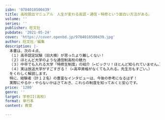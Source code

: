 ```yaml
---
isbn: '9784010500439'
title: 高校脱出マニュアル　人生が変わる高認・通信・特修という面白い方法がある。
volume: ''
series: ''
publisher: 旺文社
pubdate: '2021-05-24'
cover: 'https://cover.openbd.jp/9784010500439.jpg'
author: 旺文社／編集
description: |-
  本書は、次の４点、
  （１）高卒認定試験（旧大検）が思ったより難しくない！
  （２）ほとんど大学のような通信制高校の魅力　
  （３）中卒でも入れる大学「特修生制度」の紹介（←ビックリ！ほとんど知られていません。）　
  （４）実は放送大学がすごすぎる！（←高卒資格がなくても入れる。先生方もすごい。）　
  をくわしく解説します。
  特に、経験者（計１２名）の豊富なインタビューは、今後の参考になるはず！
  実際にやるか・やらないかはさておき、これらの制度を知っておくと安心です。
price: '1200'
genre: ''
target: 学参II(高校)
format: 単行本
content: 教育

---
```

